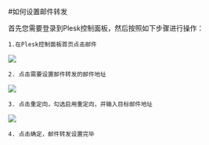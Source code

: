 <!-- --- tag: plesk 邮件 转发 虚拟主机 -->
<!-- --- title: 如何设置邮件转发 -->
#如何设置邮件转发

首先您需要登录到Plesk控制面板，然后按照如下步骤进行操作：

    1.在Plesk控制面板首页点击邮件

![](http://ww2.sinaimg.cn/large/a74ecc4cjw1dzcvk4ue0xj.jpg)

    2. 点击需要设置邮件转发的邮件地址

![](http://ww1.sinaimg.cn/large/a74e55b4jw1dzcwh812eaj.jpg)

    3. 点击重定向，勾选启用重定向，并输入目标邮件地址

![](http://ww2.sinaimg.cn/large/a74ecc4cjw1dzcxfnvm0tj.jpg)

    4. 点击确定，邮件转发设置完毕
